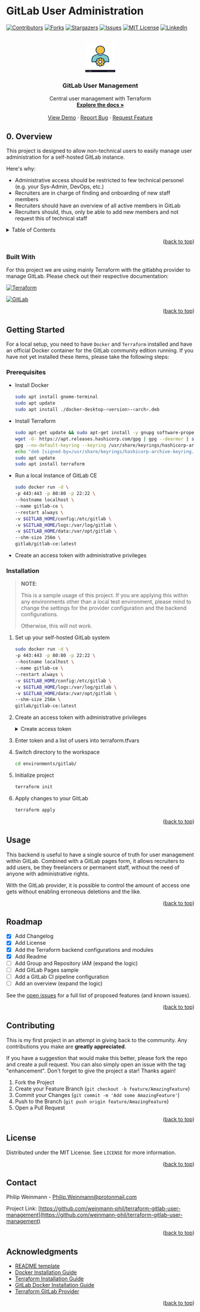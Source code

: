 <!-- DISCLAIMER -->
<!-- This README uses the template provided by 
*** [othneildrev](https://github.com/othneildrew/Best-README-Template/blob/master/README.md)
*** and is licensed under the MIT creative commons license. (2022-09-30)
*** Please support the channel.
-->
# GitLab User Administration
<!-- <a name="readme-top"></a> -->

<!-- PROJECT SHIELDS -->
<!--
*** I'm using markdown "reference style" links for readability.
*** Reference links are enclosed in brackets [ ] instead of parentheses ( ).
*** See the bottom of this document for the declaration of the reference variables
*** for contributors-url, forks-url, etc. This is an optional, concise syntax you may use.
*** https://www.markdownguide.org/basic-syntax/#reference-style-links
-->
[![Contributors][contributors-shield]][contributors-url]
[![Forks][forks-shield]][forks-url]
[![Stargazers][stars-shield]][stars-url]
[![Issues][issues-shield]][issues-url]
[![MIT License][license-shield]][license-url]
[![LinkedIn][linkedin-shield]][linkedin-url]

<!-- PROJECT LOGO -->
<br />
<div align="center">
  <a href="https://github.com/weinmann-phil/terraform-gitlab-user-management">
    <img src="img/usr-mgmt.png" alt="Logo" width="80" height="80">
  </a>

  <h3 align="center">GitLab User Management</h3>

  <p align="center">
    Central user management with Terraform 
    <br />
    <a href="https://github.com/weinmann-phil/terraform-gitlab-user-management"><strong>Explore the docs »</strong></a>
    <br />
    <br />
    <a href="https://github.com/weinmann-phil/terraform-gitlab-user-management">View Demo</a>
    ·
    <a href="https://github.com/weinmann-phil/terraform-gitlab-user-management/issues">Report Bug</a>
    ·
    <a href="https://github.com/weinmann-phil/terraform-gitlab-user-management/issues">Request Feature</a>
  </p>
</div>

<!-- OVERVIEW -->
## 0. Overview

This project is designed to allow non-technical users to easily manage user 
administration for a self-hosted GitLab instance.

Here's why:

* Administrative access should be restricted to few technical personel (e.g. your Sys-Admin, DevOps, etc.)
* Recruiters are in charge of finding and onboarding of new staff members
* Recruiters should have an overview of all active members in GitLab
* Recruiters should, thus, only be able to add new members and not request this of technical staff

<!-- TABLE OF CONTENTS -->
<details>
  <summary>Table of Contents</summary>
  <ol start="0">
    <li>
      <a href="#0.-overview">Overview</a>
      <ul>
        <li><a href="#built-with">Built With</a></li>
      </ul>
    </li>
    <li>
      <a href="#getting-started">Getting Started</a>
      <ul>
        <li><a href="#prerequisites">Prerequisites</a></li>
        <li><a href="#installation">Installation</a></li>
      </ul>
    </li>
    <li><a href="#usage">Usage</a></li>
    <li><a href="#roadmap">Roadmap</a></li>
    <li><a href="#contributing">Contributing</a></li>
    <li><a href="#license">License</a></li>
    <li><a href="#contact">Contact</a></li>
    <li><a href="#acknowledgments">Acknowledgments</a></li>
  </ol>
</details>

<p align="right">(<a href="#gitlab-user-administration">back to top</a>)</p>

<!-- Dependencies/technologies -->
### Built With

For this project we are using mainly Terraform with the gitlabhq provider to manage GitLab.
Please check out their respective documentation:

[![Terraform][Terraform]][Terraform-url]

[![GitLab][GitLab]][GitLab-url]

<p align="right">(<a href="#gitlab-user-administration">back to top</a>)</p>

<!-- GETTING STARTED -->
## Getting Started

For a local setup, you need to have `Docker` and `Terraform` installed and have
an official Docker container for the GitLab community edition running.
If you have not yet installed these items, please take the following steps:

### Prerequisites

* Install Docker

  ```sh
  sudo apt install gnome-terminal
  sudo apt update
  sudo apt install ./docker-desktop-<version>-<arch>.deb
  ```

* Install Terraform

  ```sh
  sudo apt-get update && sudo apt-get install -y gnupg software-properties-common
  wget -O- https://apt.releases.hashicorp.com/gpg | gpg --dearmor | sudo tee /usr/share/keyrings/hashicorp-archive-keyring.gpg
  gpg --no-default-keyring --keyring /usr/share/keyrings/hashicorp-archive-keyring.gpg --fingerprint
  echo "deb [signed-by=/usr/share/keyrings/hashicorp-archive-keyring.gpg] https://apt.releases.hashicorp.com $(lsb_release -cs) main" | sudo tee /etc/apt/sources.list.d/hashicorp.list
  sudo apt update
  sudo apt install terraform
  ```

* Run a local instance of GitLab CE

  ```sh
  sudo docker run -d \
  -p 443:443 -p 80:80 -p 22:22 \
  --hostname localhost \
  --name gitlab-ce \
  --restart always \
  -v $GITLAB_HOME/config:/etc/gitlab \
  -v $GITLAB_HOME/logs:/var/log/gitlab \
  -v $GITLAB_HOME/data:/var/opt/gitlab \
  --shm-size 256m \
  gitlab/gitlab-ce:latest
  ```

* Create an access token with administrative privileges

### Installation

> __NOTE__:
>
> This is a sample usage of this project.
> If you are applying this within any environments other than a local test environment,
> please mind to change the settings for the provider configuration and the backend
> configurations.
>
> Otherwise, this will not work.

1. Set up your self-hosted GitLab system

   ```sh
   sudo docker run -d \
   -p 443:443 -p 80:80 -p 22:22 \
   --hostname localhost \
   --name gitlab-ce \
   --restart always \
   -v $GITLAB_HOME/config:/etc/gitlab \
   -v $GITLAB_HOME/logs:/var/log/gitlab \
   -v $GITLAB_HOME/data:/var/opt/gitlab \
   --shm-size 256m \
   gitlab/gitlab-ce:latest
   ```

1. Create an access token with administrative privileges
   
   <details>
     <summary>Create access token</summary>

     ![create-access-token](./img/gitlab_access-token.png)

   </details>

1. Enter token and a list of users into terraform.tfvars

1. Switch directory to the workspace

   ```sh
   cd environments/gitlab/
   ```

1. Initialize project

   ```sh
   terraform init
   ```

1. Apply changes to your GitLab

   ```sh
   terraform apply
   ```

<p align="right">(<a href="#gitlab-user-administration">back to top</a>)</p>


<!-- USAGE EXAMPLES -->
## Usage

This backend is useful to have a single source of truth for user management within GitLab.
Combined with a GitLab pages form, it allows recruiters to add users, be they freelancers
or permanent staff, without the need of anyone with administrative rights.

With the GitLab provider, it is possible to control the amount of access one gets without
enabling erroneous deletions and the like.

<p align="right">(<a href="#gitlab-user-administration">back to top</a>)</p>


<!-- ROADMAP -->
## Roadmap

- [x] Add Changelog
- [x] Add License
- [x] Add the Terraform backend configurations and modules
- [x] Add Readme
- [ ] Add Group and Repository IAM (expand the logic)
- [ ] Add GitLab Pages sample
- [ ] Add a GitLab CI pipeline configuration
- [ ] Add an overview (expand the logic)
   
See the [open issues](https://github.com/weinmann-phil/terraform-gitlab-user-management/issues) for a full list of proposed features (and known issues).

<p align="right">(<a href="#gitlab-user-administration">back to top</a>)</p>


<!-- CONTRIBUTING -->
## Contributing

This is my first project in an attempt in giving back to the community.
Any contributions you make are **greatly appreciated**.

If you have a suggestion that would make this better, please fork the repo and create a pull request. 
You can also simply open an issue with the tag "enhancement".
Don't forget to give the project a star! Thanks again!

1. Fork the Project
1. Create your Feature Branch (`git checkout -b feature/AmazingFeature`)
1. Commit your Changes (`git commit -m 'Add some AmazingFeature'`)
1. Push to the Branch (`git push origin feature/AmazingFeature`)
1. Open a Pull Request

<p align="right">(<a href="#gitlab-user-administration">back to top</a>)</p>


<!-- LICENSE -->
## License

Distributed under the MIT License. See `LICENSE` for more information.

<p align="right">(<a href="#gitlab-user-administration">back to top</a>)</p>


<!-- CONTACT -->
## Contact

Philip Weinmann - Philip.Weinmann@protonmail.com

Project Link: [https://github.com/weinmann-phil/terraform-gitlab-user-management](https://github.com/weinmann-phil/terraform-gitlab-user-management)

<p align="right">(<a href="#gitlab-user-administration">back to top</a>)</p>


<!-- ACKNOWLEDGMENTS -->
## Acknowledgments

* [README template](https://github.com/othneildrew/Best-README-Template)
* [Docker Installation Guide](https://docs.docker.com/engine/install/ubuntu)
* [Terraform Installation Guide](https://developer.hashicorp.com/terraform/tutorials/aws-get-started/install-cli)
* [GitLab Docker Installation Guide](https://docs.gitlab.com/ee/install/docker.html)
* [Terraform GitLab Provider](https://registry.terraform.io/providers/gitlabhq/gitlab/latest/docs)

<p align="right">(<a href="#readme-top">back to top</a>)</p>


<!-- MARKDOWN LINKS & IMAGES -->
<!-- https://www.markdownguide.org/basic-syntax/#reference-style-links -->
[contributors-shield]: https://img.shields.io/github/contributors/weinmann-phil/terraform-gitlab-user-management.svg?style=for-the-badge
[contributors-url]: https://github.com/weinmann-phil/terraform-gitlab-user-management/graphs/contributors
[forks-shield]: https://img.shields.io/github/forks/weinmann-phil/terraform-gitlab-user-management.svg?style=for-the-badge
[forks-url]: https://github.com/weinmann-phil/terraform-gitlab-user-management/network/members
[stars-shield]: https://img.shields.io/github/stars/weinmann-phil/terraform-gitlab-user-management.svg?style=for-the-badge
[stars-url]: https://github.com/weinmann-phil/terraform-gitlab-user-management/stargazers
[issues-shield]: https://img.shields.io/github/issues/weinmann-phil/terraform-gitlab-user-management.svg?style=for-the-badge
[issues-url]: https://github.com/weinmann-phil/terraform-gitlab-user-management/issues
[license-shield]: https://img.shields.io/github/license/weinmann-phil/terraform-gitlab-user-management.svg?style=for-the-badge
[license-url]: https://github.com/weinmann-phil/terraform-gitlab-user-management/blob/main/LICENSE
[linkedin-shield]: https://img.shields.io/badge/-LinkedIn-black.svg?style=for-the-badge&logo=linkedin&colorB=555
[linkedin-url]: https://linkedin.com/in/philipweinmann
[product-screenshot]: img/glab_user_mgmt_snapshot.png
[Terraform]: https://img.shields.io/badge/terraform-4A235A?style=for-the-badge&logo=terraform
[Terraform-url]: https://www.terraform.io/docs
[GitLab]: https://img.shields.io/badge/GitLab-FF8800?style=for-the-badge&logo=gitlab
[GitLab-url]: https://docs.gitlab.com/
